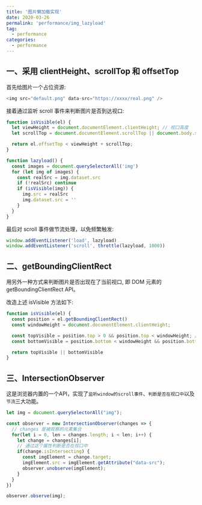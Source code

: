 ```yaml
---
title: '图片懒加载实现'
date: 2020-03-26
permalink: 'performance/img_lazyload'
tag:
  - performance
categories:
  - performance
---
```


## 一、采用 clientHeight、scrollTop 和 offsetTop

首先给图片一个占位资源:

```js
<img src="default.png" data-src="https://xxxx/real.png" />
```

接着通过监听 scroll 事件来判断图片是否到达视口:

```js
function isVisible(el) {
  let viewHeight = document.documentElement.clientHeight; // 视口高度
  let scrollTop = document.documentElement.scrollTop || document.body.scrollTop;  // 滚动条卷去的高度

  return el.offsetTop < viewHeight + scrollTop;
}

function lazyload() {
  const images = document.querySelectorAll('img')
  for (let img of images) {
    const realSrc = img.dataset.src
    if (!realSrc) continue
    if (isVisible(img)) {
      img.src = realSrc
      img.dataset.src = ''
    }
  }
}
```

最后对 scroll 事件做节流处理，以免频繁触发:

```js
window.addEventListener('load', lazyload)
window.addEventListener('scroll', throttle(lazyload, 1000))
```

## 二、getBoundingClientRect

用另外一种方式来判断图片是否出现在了当前视口, 即 DOM 元素的 getBoundingClientRect API。

改造上述 isVisible 方法如下:

```js
function isVisible(el) {
  const position = el.getBoundingClientRect()
  const windowHeight = document.documentElement.clientHeight;

  const topVisible = position.top > 0 && position.top < windowHeight; // 顶部边缘可见
  const bottomVisible = position.bottom < windowHeight && position.bottom > 0;  // 底部边缘可见

  return topVisible || bottomVisible
}
```

## 三、IntersectionObserver

这是浏览器内置的一个API，实现了`监听window的scroll事件`、`判断是否在视口中`以及`节流`三大功能。

```js
let img = document.querySelectorAll("img");

const observer = new IntersectionObserver(changes => {
  // changes 是被观察的元素集合
  for(let i = 0, len = changes.length; i < len; i++) {
    let change = changes[i];
    // 通过这个属性判断是否在视口中
    if(change.isIntersecting) {
      const imgElement = change.target;
      imgElement.src = imgElement.getAttribute("data-src");
      observer.unobserve(imgElement);
    }
  }
})

observer.observe(img);
```
